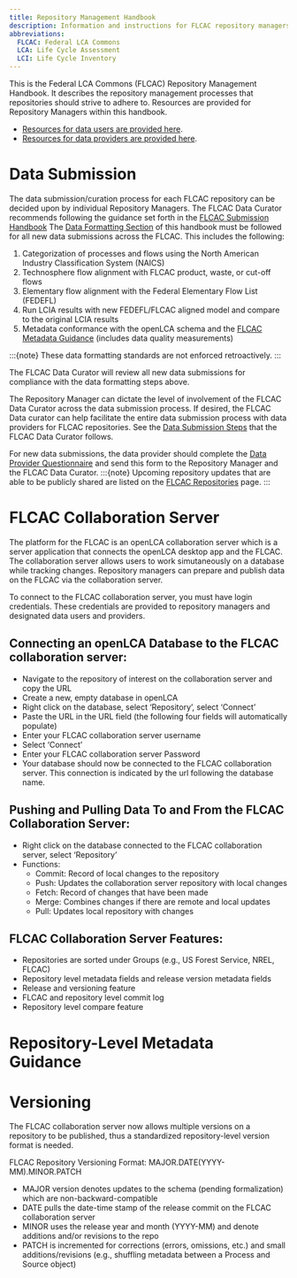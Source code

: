 ```yaml
---
title: Repository Management Handbook
description: Information and instructions for FLCAC repository managers 
abbreviations:
  FLCAC: Federal LCA Commons
  LCA: Life Cycle Assessment
  LCI: Life Cycle Inventory
---
```


This is the Federal LCA Commons (FLCAC) Repository Management Handbook. It describes the repository management processes that repositories should strive to adhere to. Resources are provided for Repository Managers within this handbook.

- [Resources for data users are provided here](https://flcac-admin.github.io/FLCAC-docs/datauserhandbook).
- [Resources for data providers are provided here](https://flcac-admin.github.io/FLCAC-docs/datasubmissionhandbook).

# Data Submission
The data submission/curation process for each FLCAC repository can be decided upon by individual Repository Managers. The FLCAC Data Curator recommends following the guidance set forth in the [FLCAC Submission Handbook](https://flcac-admin.github.io/FLCAC-docs/datasubmissionhandbook.) The [Data Formatting Section](https://flcac-admin.github.io/FLCAC-docs/datasubmissionhandbook#data-formatting) of this handbook must be followed for all new data submissions across the FLCAC. This includes the following:

1.	Categorization of processes and flows using the North American Industry Classification System (NAICS)
2.	Technosphere flow alignment with FLCAC product, waste, or cut-off flows
3.  Elementary flow alignment with the Federal Elementary Flow List (FEDEFL)
4.	Run LCIA results with new FEDEFL/FLCAC aligned model and compare to the original LCIA results
5.  Metadata conformance with the openLCA schema and the [FLCAC Metadata Guidance](https://flcac-admin.github.io/FLCAC-docs/metadataguidance) (includes data quality measurements)

:::{note}
These data formatting standards are not enforced retroactively.
:::

The FLCAC Data Curator will review all new data submissions for compliance with the data formatting steps above. 

The Repository Manager can dictate the level of involvement of the FLCAC Data Curator across the data submission process. If desired, the FLCAC Data curator can help facilitate the entire data submission process with data providers for FLCAC repositories. See the [Data Submission Steps](https://flcac-admin.github.io/FLCAC-docs/datasubmissiontoolkit#data-submission-steps) that the FLCAC Data Curator follows.

For new data submissions, the data provider should complete the [Data Provider Questionnaire](https://flcac-admin.github.io/FLCAC-docs/datasubmissiontoolkit#data-provider-questionnaire) and send this form to the Repository Manager and the FLCAC Data Curator. 
:::{note}
Upcoming repository updates that are able to be publicly shared are listed on the [FLCAC Repositories](https://flcac-admin.github.io/FLCAC-docs/flcac-repositories) page.
:::

# FLCAC Collaboration Server
The platform for the FLCAC is an openLCA collaboration server which is a server application that connects the openLCA desktop app and the FLCAC. The collaboration server allows users to work simutaneously on a database while tracking changes. Repository managers can prepare and publish data on the FLCAC via the collaboration server.

To connect to the FLCAC collaboration server, you must have login credentials. These credentials are provided to repository managers and designated data users and providers.

## Connecting an openLCA Database to the FLCAC collaboration server:
- Navigate to the repository of interest on the collaboration server and copy the URL
- Create a new, empty database in openLCA
- Right click on the database, select ‘Repository’, select ‘Connect’
- Paste the URL in the URL field (the following four fields will automatically populate)
- Enter your FLCAC collaboration server username
- Select ‘Connect’
- Enter your FLCAC collaboration server Password
- Your database should now be connected to the FLCAC collaboration server. This connection is indicated by the url following the database name.

## Pushing and Pulling Data To and From the FLCAC Collaboration Server:
- Right click on the database connected to the FLCAC collaboration server, select ‘Repository’
- Functions:
    - Commit: Record of local changes to the repository
    - Push: Updates the collaboration server repository with local changes
    - Fetch: Record of changes that have been made
    - Merge: Combines changes if there are remote and local updates
    - Pull: Updates local repository with changes
    
## FLCAC Collaboration Server Features:
- Repositories are sorted under Groups (e.g., US Forest Service, NREL, FLCAC)
- Repository level metadata fields and release version metadata fields
- Release and versioning feature
- FLCAC and repository level commit log
- Repository level compare feature

# Repository-Level Metadata Guidance

# Versioning
The FLCAC collaboration server now allows multiple versions on a repository to be published, thus a standardized repository-level version format is needed.

FLCAC Repository Versioning Format: MAJOR.DATE(YYYY-MM).MINOR.PATCH

- MAJOR version denotes updates to the schema (pending formalization) which are non-backward-compatible
- DATE pulls the date-time stamp of the release commit on the FLCAC collaboration server
- MINOR uses the release year and month (YYYY-MM) and denote additions and/or revisions to the repo
- PATCH is incremented for corrections (errors, omissions, etc.) and small additions/revisions (e.g., shuffling metadata between a Process and Source object)
